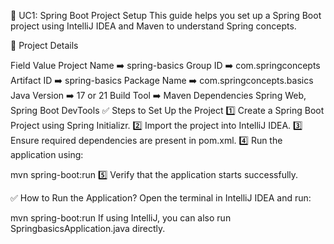 🚀 UC1: Spring Boot Project Setup
This guide helps you set up a Spring Boot project using IntelliJ IDEA and Maven to understand Spring concepts.

📌 Project Details

Field	Value
Project Name    ➡️  spring-basics
Group ID        ➡️  com.springconcepts
Artifact ID	    ➡️  spring-basics
Package Name    ➡️  com.springconcepts.basics
Java Version    ➡️  17 or 21
Build Tool      ➡️  Maven
Dependencies	Spring Web, Spring Boot DevTools
✅ Steps to Set Up the Project
1️⃣ Create a Spring Boot Project using Spring Initializr.
2️⃣ Import the project into IntelliJ IDEA.
3️⃣ Ensure required dependencies are present in pom.xml.
4️⃣ Run the application using:


mvn spring-boot:run
5️⃣ Verify that the application starts successfully.

✅ How to Run the Application?
Open the terminal in IntelliJ IDEA and run:

mvn spring-boot:run
If using IntelliJ, you can also run SpringbasicsApplication.java directly.
